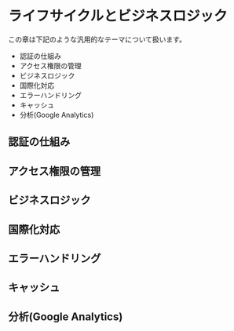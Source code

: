 # ライフサイクルとビジネスロジック
この章は下記のような汎用的なテーマについて扱います。

- 認証の仕組み
- アクセス権限の管理
- ビジネスロジック
- 国際化対応
- エラーハンドリング
- キャッシュ
- 分析(Google Analytics)

## 認証の仕組み



## アクセス権限の管理



## ビジネスロジック



## 国際化対応



## エラーハンドリング



## キャッシュ



## 分析(Google Analytics)
